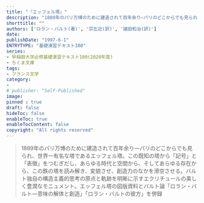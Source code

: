 ```yaml
---
title: "『エッフェル塔』"
description: "1889年のパリ万博のために建造されて百年余り―パリのどこからでも見られ、世界一有名な塔であるエッフェル塔。この既知の塔から「記号」と「表徴」をつむぎだし、あらゆる時代と空間から、そしてあらゆる存在から、この鉄の塔を読み解き、変貌させ、創造力のなかを滑空させる。バルト独自の構造主義的思考の原点と軌跡を明晰に示すエクリチュールの美しく豊潤なモニュメント。エッフェル塔の図版資料とバルト論「ロラン・バルト―意味の解体と創造」「ロラン・バルトの彼方」を併録"
shorttitle: ""
authors: ['ロラン・バルト(著)', '宗左近(訳)', '諸田和治(訳)']
date: 
publishDate: "1997-6-1"
ENTRYTYPE: "基礎演習テキスト100"
series:
- 早稲田大学必修基礎演習テキスト100(2020年度)
- ちくま文庫
tags: 
- フランス文学
category: 
- 
# publisher: "Self-Published"
image: 
pinned : true
draft: false
hideToc: false
enableToc: true
enableTocContent: false
copyright: "All rights reserved"
---
```


>1889年のパリ万博のために建造されて百年余り―パリのどこからでも見られ、世界一有名な塔であるエッフェル塔。この既知の塔から「記号」と「表徴」をつむぎだし、あらゆる時代と空間から、そしてあらゆる存在から、この鉄の塔を読み解き、変貌させ、創造力のなかを滑空させる。バルト独自の構造主義的思考の原点と軌跡を明晰に示すエクリチュールの美しく豊潤なモニュメント。エッフェル塔の図版資料とバルト論「ロラン・バルト―意味の解体と創造」「ロラン・バルトの彼方」を併録